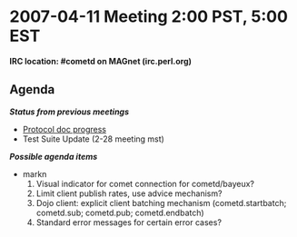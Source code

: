 # 2007-04-11 Meeting 2:00 PST, 5:00 EST #

**IRC location: #cometd on MAGnet  (irc.perl.org)**

## Agenda ##

_**Status from previous meetings**_
  * [Protocol doc progress](http://svn.xantus.org/shortbus/trunk/bayeux/bayeux.html)
  * Test Suite Update  (2-28 meeting mst)


_**Possible agenda items**_
  * markn
    1. Visual indicator for comet connection for cometd/bayeux?
    1. Limit client publish rates,  use advice mechanism?
    1. Dojo client:   explicit client batching mechanism  (cometd.startbatch; cometd.sub; cometd.pub; cometd.endbatch)
    1. Standard error messages for certain error cases?





